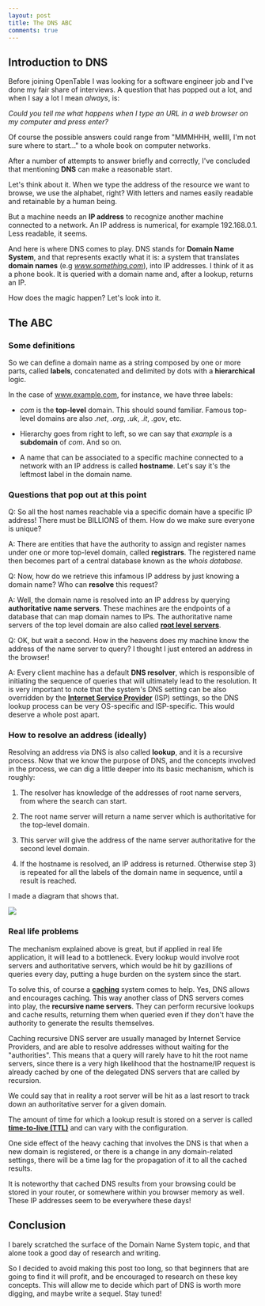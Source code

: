 ```yaml
---
layout: post
title: The DNS ABC
comments: true
---
```


## Introduction to DNS ##

Before joining OpenTable I was looking for a software engineer job and I've done my fair share of interviews. A question that has popped out a lot, and when I say a lot I mean *always*, is:

*Could you tell me what happens when I type an URL in a web browser on my computer and press enter?*

Of course the possible answers could range from "MMMHHH, wellll, I'm not sure where to start..." to a whole book on computer networks.

After a number of attempts to answer briefly and correctly, I've concluded that mentioning **DNS** can make a reasonable start.

<!--more-->

Let's think about it. When we type the address of the resource we want to browse, we use the alphabet, right? With letters and names easily readable and retainable by a human being.

But a machine needs an **IP address** to recognize another machine connected to a network. An IP address is numerical, for example 192.168.0.1. Less readable, it seems.

And here is where DNS comes to play. DNS stands for **Domain Name System**, and that represents exactly what it is: a system that translates **domain names** (e.g *www.something.com*), into IP addresses. I think of it as a phone book. It is queried with a domain name and, after a lookup, returns an IP.

How does the magic happen? Let's look into it.

## The ABC ##

### Some definitions ###

So we can define a domain name as a string composed by one or more parts, called **labels**, concatenated and delimited by dots with a **hierarchical** logic.

In the case of www.example.com, for instance, we have three labels:

- *com* is the **top-level** domain. This should sound familiar. Famous top-level domains are also *.net*, *.org*, *.uk*, *.it*, *.gov*, etc.

- Hierarchy goes from right to left, so we can say that *example* is a **subdomain** of *com*. And so on.

- A name that can be associated to a specific machine connected to a network with an IP address is called **hostname**. Let's say it's the leftmost label in the domain name.

### Questions that pop out at this point ###

Q: So all the host names reachable via a specific domain have a specific IP address! There must be BILLIONS of them. How do we make sure everyone is unique?

A: There are entities that have the authority to assign and register names under one or more top-level domain, called **registrars**. The registered name then becomes part of a central database known as the *whois database*.

Q: Now, how do we retrieve this infamous IP address by just knowing a domain name? Who can **resolve** this request?

A: Well, the domain name is resolved into an IP address by querying **authoritative name servers**. These machines are the endpoints of a database that can map domain names to IPs. The authoritative name servers of the top level domain are also called [**root level servers**](https://www.iana.org/domains/root/servers).

Q: OK, but wait a second. How in the heavens does my machine know the address of the name server to query? I thought I just entered an address in the browser!

A: Every client machine has a default **DNS resolver**, which is responsible of initiating the sequence of queries that will ultimately lead to the resolution.
It is very important to note that the system's DNS setting can be also overridden by the [**Internet Service Provider**](http://www.ispreview.co.uk/list.shtml) (ISP) settings, so the DNS lookup process can be very OS-specific and ISP-specific. This would deserve a whole post apart.

 
### How to resolve an address (ideally) ###

Resolving an address via DNS is also called **lookup**, and it is a recursive process. Now that we know the purpose of DNS, and the concepts involved in the process, we can dig a little deeper into its basic mechanism, which is roughly:

1. The resolver has knowledge of the addresses of root name servers, from where the search can start.

2. The root name server will return a name server which is authoritative for the top-level domain.

3. This server will give the address of the name server authoritative for the second level domain.

4. If the hostname is resolved, an IP address is returned. Otherwise step 3) is repeated for all the labels of the domain name in sequence, until a result is reached.

I made a diagram that shows that.

<img src="http://federicomaffei.github.io/public/images/dnsbasic.jpg" class="center-image"></img>

### Real life problems ###

The mechanism explained above is great, but if applied in real life application, it will lead to a bottleneck. Every lookup would involve root servers and authoritative servers, which would be hit by gazillions of queries every day, putting a huge burden on the system since the start.

To solve this, of course a [**caching**](http://blog.catchpoint.com/2014/07/15/world-dns-cache-king/) system comes to help. Yes, DNS allows and encourages caching. This way another class of DNS servers comes into play, the **recursive name servers**. They can perform recursive lookups and cache results, returning them when queried even if they don't have the authority to generate the results themselves.

Caching recursive DNS server are usually managed by Internet Service Providers, and are able to resolve addresses without waiting for the "authorities". This means that a query will rarely have to hit the root name servers, since there is a very high likelihood that the hostname/IP request is already cached by one of the delegated DNS servers that are called by recursion.

We could say that in reality a root server will be hit as a last resort to track down an authoritative server for a given domain.

The amount of time for which a lookup result is stored on a server is called [**time-to-live (TTL)**](http://en.wikipedia.org/wiki/Time_to_live) and can vary with the configuration.

One side effect of the heavy caching that involves the DNS is that when a new domain is registered, or there is a change in any domain-related settings, there will be a time lag for the propagation of it to all the cached results.

It is noteworthy that cached DNS results from your browsing could be stored in your router, or somewhere within you browser memory as well. These IP addresses seem to be everywhere these days!

## Conclusion ##

I barely scratched the surface of the Domain Name System topic, and that alone took a good day of research and writing.

So I decided to avoid making this post too long, so that beginners that are going to find it will profit, and be encouraged to research on these key concepts. This will allow me to decide which part of DNS is worth more digging, and maybe write a sequel. Stay tuned!
